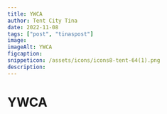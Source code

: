 ```yaml
---
title: YWCA
author: Tent City Tina
date: 2022-11-08
tags: ["post", "tinaspost"]
image: 
imageAlt: YWCA
figcaption:  
snippeticon: /assets/icons/icons8-tent-64(1).png
description: 
---
```


# YWCA
